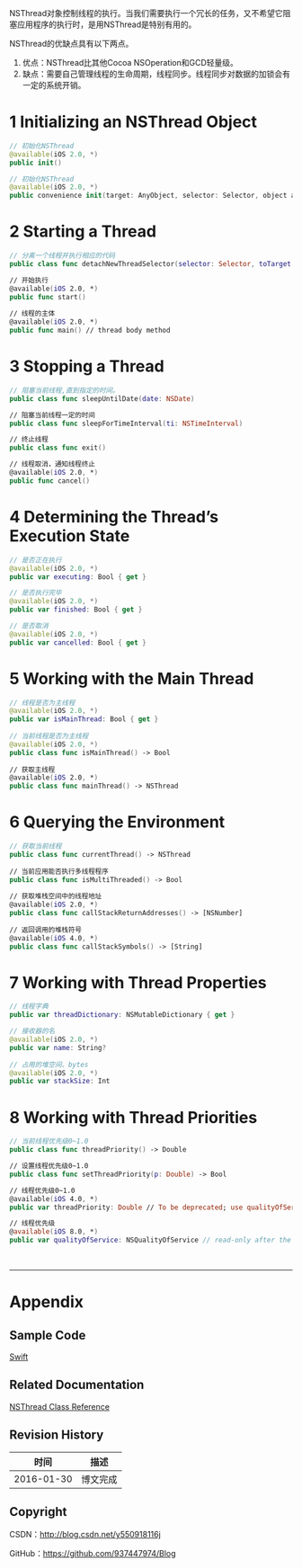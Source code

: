 NSThread对象控制线程的执行。当我们需要执行一个冗长的任务，又不希望它阻塞应用程序的执行时，是用NSThread是特别有用的。

NSThread的优缺点具有以下两点。

1. 优点：NSThread比其他Cocoa NSOperation和GCD轻量级。
2. 缺点：需要自己管理线程的生命周期，线程同步。线程同步对数据的加锁会有一定的系统开销。

# 1 Initializing an NSThread Object

```swift
// 初始化NSThread
@available(iOS 2.0, *)
public init()

// 初始化NSThread
@available(iOS 2.0, *)
public convenience init(target: AnyObject, selector: Selector, object argument: AnyObject?)
```

# 2 Starting a Thread

```swift
// 分离一个线程并执行相应的代码
public class func detachNewThreadSelector(selector: Selector, toTarget target: AnyObject, withObject argument: AnyObject?)

// 开始执行
@available(iOS 2.0, *)
public func start()
    
// 线程的主体
@available(iOS 2.0, *)
public func main() // thread body method
```

# 3 Stopping a Thread

```swift
// 阻塞当前线程,直到指定的时间。
public class func sleepUntilDate(date: NSDate)

// 阻塞当前线程一定的时间
public class func sleepForTimeInterval(ti: NSTimeInterval)

// 终止线程
public class func exit()

// 线程取消，通知线程终止
@available(iOS 2.0, *)
public func cancel()
```

# 4 Determining the Thread’s Execution State

```swift
// 是否正在执行
@available(iOS 2.0, *)
public var executing: Bool { get }

// 是否执行完毕
@available(iOS 2.0, *)
public var finished: Bool { get }

// 是否取消
@available(iOS 2.0, *)
public var cancelled: Bool { get }
```

# 5 Working with the Main Thread

```swift
// 线程是否为主线程
@available(iOS 2.0, *)
public var isMainThread: Bool { get }
    
// 当前线程是否为主线程
@available(iOS 2.0, *)
public class func isMainThread() -> Bool
    
// 获取主线程
@available(iOS 2.0, *)
public class func mainThread() -> NSThread
```

# 6 Querying the Environment

```swift
// 获取当前线程
public class func currentThread() -> NSThread
    
// 当前应用能否执行多线程程序
public class func isMultiThreaded() -> Bool
    
// 获取堆栈空间中的线程地址
@available(iOS 2.0, *)
public class func callStackReturnAddresses() -> [NSNumber]
    
// 返回调用的堆栈符号
@available(iOS 4.0, *)
public class func callStackSymbols() -> [String]
```

# 7 Working with Thread Properties

```swift
// 线程字典
public var threadDictionary: NSMutableDictionary { get }

// 接收器的名
@available(iOS 2.0, *)
public var name: String?
    
// 占用的堆空间、bytes
@available(iOS 2.0, *)
public var stackSize: Int
```

# 8 Working with Thread Priorities

```swift
// 当前线程优先级0~1.0
public class func threadPriority() -> Double

// 设置线程优先级0~1.0
public class func setThreadPriority(p: Double) -> Bool

// 线程优先级0~1.0
@available(iOS 4.0, *)
public var threadPriority: Double // To be deprecated; use qualityOfService below

// 线程优先级
@available(iOS 8.0, *)
public var qualityOfService: NSQualityOfService // read-only after the thread is started  
```

&#160;

----------

# Appendix

## Sample Code

[Swift](https://github.com/937447974/Swift)

## Related Documentation

[NSThread Class Reference](https://developer.apple.com/library/ios/documentation/Cocoa/Reference/Foundation/Classes/NSThread_Class/index.html)

## Revision History

| 时间 | 描述 |
| ---- | ---- |
| 2016-01-30 | 博文完成 |

## Copyright

CSDN：http://blog.csdn.net/y550918116j

GitHub：https://github.com/937447974/Blog